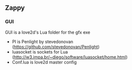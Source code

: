## Zappy

### GUI
GUI is a love2d's Lua folder for the gfx exe<br>
- Pl is Penlight by stevedonovan (https://github.com/stevedonovan/Penlight)<br>
- luasocket is sockets for Lua (http://w3.impa.br/~diego/software/luasocket/home.html)<br>
- Conf.lua is love2d master config
